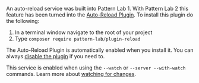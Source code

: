 An auto-reload service was built into Pattern Lab 1. With Pattern Lab 2 this feature has been turned into the [Auto-Reload Plugin](https://github.com/pattern-lab/plugin-php-reload). To install this plugin do the following:

1. In a terminal window navigate to the root of your project
2. Type `composer require pattern-lab/plugin-reload`

The Auto-Reload Plugin is automatically enabled when you install it. You can always [disable the plugin](https://github.com/pattern-lab/plugin-php-reload#disabling-the-plugin) if you need to.

This service is enabled when using the `--watch` or `--server --with-watch` commands. Learn more about [watching for changes](/docs/advanced-auto-regenerate.html).
